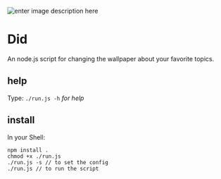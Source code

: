 ![enter image description here](https://scontent-lht6-1.cdninstagram.com/v/t51.2885-15/sh0.08/e35/s640x640/87210533_204463767332803_1125770240128991247_n.jpg?_nc_ht=scontent-lht6-1.cdninstagram.com&_nc_cat=107&_nc_ohc=rggxZ8amdgIAX-x94T1&oh=d8f701f7bc9620446b866d957990e742&oe=5EC7AB77)
# Did
An node.js script for changing the wallpaper about your favorite topics.

## help 
Type:
`./run.js -h` *for help*
## install
In your Shell:

    npm install .
    chmod +x ./run.js
    ./run.js -s // to set the config
    ./run.js // to run the script
